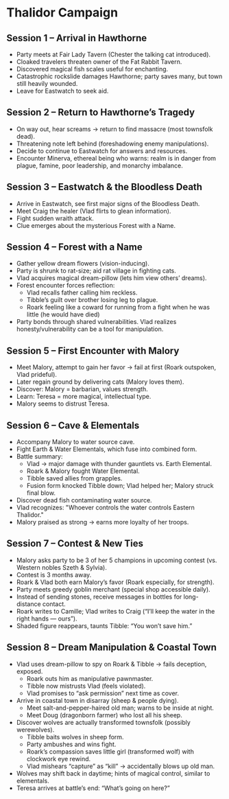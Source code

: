 # Thalidor Campaign

## Session 1 – Arrival in Hawthorne
* Party meets at Fair Lady Tavern (Chester the talking cat introduced).
* Cloaked travelers threaten owner of the Fat Rabbit Tavern.
* Discovered magical fish scales useful for enchanting.
* Catastrophic rockslide damages Hawthorne; party saves many, but town still heavily wounded.
* Leave for Eastwatch to seek aid.

## Session 2 – Return to Hawthorne’s Tragedy
* On way out, hear screams → return to find massacre (most townsfolk dead).
* Threatening note left behind (foreshadowing enemy manipulations).
* Decide to continue to Eastwatch for answers and resources.
* Encounter Minerva, ethereal being who warns: realm is in danger from plague, famine, poor leadership, and monarchy imbalance.

## Session 3 – Eastwatch & the Bloodless Death
* Arrive in Eastwatch, see first major signs of the Bloodless Death.
* Meet Craig the healer (Vlad flirts to glean information).
* Fight sudden wraith attack.
* Clue emerges about the mysterious Forest with a Name.

## Session 4 – Forest with a Name
* Gather yellow dream flowers (vision-inducing).
* Party is shrunk to rat-size; aid rat village in fighting cats.
* Vlad acquires magical dream-pillow (lets him view others’ dreams).
* Forest encounter forces reflection:
    - Vlad recalls father calling him reckless.
    - Tibble’s guilt over brother losing leg to plague.
    - Roark feeling like a coward for running from a fight when he was little (he would have died)
* Party bonds through shared vulnerabilities. Vlad realizes honesty/vulnerability can be a tool for manipulation.

## Session 5 – First Encounter with Malory
* Meet Malory, attempt to gain her favor → fail at first (Roark outspoken, Vlad prideful).
* Later regain ground by delivering cats (Malory loves them).
* Discover: Malory = barbarian, values strength.
* Learn: Teresa = more magical, intellectual type.
* Malory seems to distrust Teresa.

## Session 6 – Cave & Elementals
* Accompany Malory to water source cave.
* Fight Earth & Water Elementals, which fuse into combined form.
* Battle summary:
    - Vlad → major damage with thunder gauntlets vs. Earth Elemental.
    - Roark & Malory fought Water Elemental.
    - Tibble saved allies from grapples.
    - Fusion form knocked Tibble down; Vlad helped her; Malory struck final blow.
* Discover dead fish contaminating water source.
* Vlad recognizes: "Whoever controls the water controls Eastern Thalidor."
* Malory praised as strong → earns more loyalty of her troops.

## Session 7 – Contest & New Ties
* Malory asks party to be 3 of her 5 champions in upcoming contest (vs. Western nobles Szeth & Sylvia).
* Contest is 3 months away.
* Roark & Vlad both earn Malory’s favor (Roark especially, for strength).
* Party meets greedy goblin merchant (special shop accessible daily).
* Instead of sending stones, receive messages in bottles for long-distance contact.
* Roark writes to Camille; Vlad writes to Craig (“I’ll keep the water in the right hands — ours”).
* Shaded figure reappears, taunts Tibble: “You won’t save him.”

## Session 8 – Dream Manipulation & Coastal Town
* Vlad uses dream-pillow to spy on Roark & Tibble → fails deception, exposed.
    - Roark outs him as manipulative pawnmaster.
    - Tibble now mistrusts Vlad (feels violated).
    - Vlad promises to “ask permission” next time as cover.
* Arrive in coastal town in disarray (sheep & people dying).
    - Meet salt-and-pepper-haired old man; warns to be inside at night.
    - Meet Doug (dragonborn farmer) who lost all his sheep.
* Discover wolves are actually transformed townsfolk (possibly werewolves).
    - Tibble baits wolves in sheep form.
    - Party ambushes and wins fight.
    - Roark’s compassion saves little girl (transformed wolf) with clockwork eye rewind.
    - Vlad mishears “capture” as “kill” → accidentally blows up old man.
* Wolves may shift back in daytime; hints of magical control, similar to elementals.
* Teresa arrives at battle’s end: “What’s going on here?”